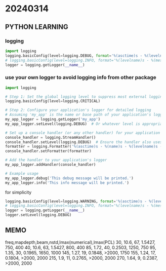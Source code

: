 
# 20240314

## PYTHON LEARNING

### logging
```python
import logging
logging.basicConfig(level=logging.DEBUG, format='%(asctime)s - %(levelname)s - %(message)s')
# logging.basicConfig(level=logging.INFO, format='%(levelname)s - %(message)s')
logger = logging.getLogger(__name__)
```
### use your own logger to avoid logging info from other package
```python
import logging

# Step 1: Set the global logging level to suppress most external logging
logging.basicConfig(level=logging.CRITICAL)

# Step 2: Configure your application's logger for detailed logging
# Assuming 'my_app' is the name or base path of your application's loggers
my_app_logger = logging.getLogger('my_app')
my_app_logger.setLevel(logging.DEBUG)  # Or whatever level is appropriate for your app

# Set up a console handler (or any other handler) for your application's logger
console_handler = logging.StreamHandler()
console_handler.setLevel(logging.DEBUG)  # Ensure the handler also uses the desired level
formatter = logging.Formatter('%(asctime)s - %(name)s - %(levelname)s - %(message)s')
console_handler.setFormatter(formatter)

# Add the handler to your application's logger
my_app_logger.addHandler(console_handler)

# Example usage
my_app_logger.debug('This debug message will be printed.')
my_app_logger.info('This info message will be printed.')
```
for simplicity
```python
logging.basicConfig(level=logging.WARNING, format='%(asctime)s - %(levelname)s -%(name)s - %(message)s')
# logging.basicConfig(level=logging.INFO, format='%(levelname)s - %(message)s')
logger = logging.getLogger(__name__)
logger.setLevel(logging.DEBUG)
```
## MEMO
freq,mapdepth,beam,nstd,lmax(numerical),lmax(PCL)
30,  10.6, 67, 1.5427, 750, 400
40,  10.6, 63, 1.5427, 800, 400
85,  1.72, 40, 0.2503, 1250, 750
95,  1.35, 30, 0.1965, 1650, 1000
145, 1.27, 19, 0.1848, >2000, 1750
155, 1.24, 17, 0.1804, >2000, 2000
215, 1.9,  11, 0.2765, >2000, 2000
270, 1.64, 9,  0.2387, >2000, 2000


